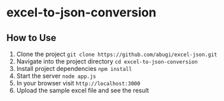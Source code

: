 # excel-to-json-conversion

## How to Use

1. Clone the project `git clone https://github.com/abugi/excel-json.git` <br>
2. Navigate into the project directory `cd excel-to-json-conversion` <br>
3. Install project dependencies `npm install` <br>
4. Start the server `node app.js` <br>
5. In your browser visit `http://localhost:3000` <br>
6. Upload the sample excel file and see the result <br>
